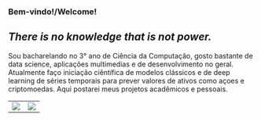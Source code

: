 ### Bem-vindo!/Welcome!
## *There is no knowledge that is not power.*

Sou bacharelando no 3° ano de Ciência da Computação, gosto bastante de data science, aplicações multimedias e de desenvolvimento no geral.
Atualmente faço iniciação ciêntífica de modelos clássicos e de deep learning de séries temporais para prever valores de ativos como açoes e criptomoedas.
Aqui postarei meus projetos acadêmicos e pessoais.

<table>
    <tr>
       <!--  <td>
            <img src="https://github-profile-trophy.vercel.app/?username=gabz11&row=3&column=4&no-bg=true"/>
        </td>-->
        <td>
            <img src="https://github-readme-streak-stats.herokuapp.com/?user=gabz11"/>
        </td> 
          <td>
            <img src="https://github-readme-stats.vercel.app/api/top-langs/?username=gabz11&langs_count=10&layout=compact&hide=php,scss,css,html,batchfile,gherkin,freemarker,xslt,tsql,ruby"/>
        </td>
    </tr>

</table>
<!--
**gabz11/gabz11** is a ✨ _special_ ✨ repository because its `README.md` (this file) appears on your GitHub profile.

Here are some ideas to get you started:

- 🔭 I’m currently working on ...
- 🌱 I’m currently learning ...
- 👯 I’m looking to collaborate on ...
- 🤔 I’m looking for help with ...
- 💬 Ask me about ...
- 📫 How to reach me: ...
- 😄 Pronouns: ...
- ⚡ Fun fact: ...
-->
